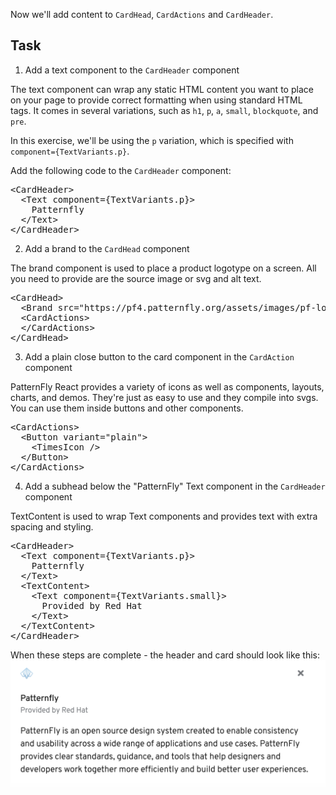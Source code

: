 Now we'll add content to `CardHead`, `CardActions` and `CardHeader`.

## Task

1) Add a text component to the `CardHeader` component

The text component can wrap any static HTML content you want to place on your page to provide correct formatting when using standard HTML tags. It comes in several variations, such as `h1`, `p`, `a`, `small`, `blockquote`, and `pre`.

In this exercise, we'll be using the `p` variation, which is specified with `component={TextVariants.p}`.

Add the following code to the `CardHeader` component:

<pre class="file" data-target="clipboard">
&lt;CardHeader&gt;
  &lt;Text component={TextVariants.p}&gt;
    Patternfly
  &lt;/Text&gt;
&lt;/CardHeader&gt;
</pre>


2) Add a brand to the `CardHead` component

The brand component is used to place a product logotype on a screen. All you need to provide are the source image or svg and alt text.

<pre class="file" data-target="clipboard">
&lt;CardHead&gt; 
  &lt;Brand src=&quot;https://pf4.patternfly.org/assets/images/pf-logo-small.svg&quot; alt=&quot;Patternfly Logo&quot; /&gt;
  &lt;CardActions&gt;
  &lt;/CardActions&gt;
&lt;/CardHead&gt;
</pre>

3) Add a plain close button to the card component in the `CardAction` component

PatternFly React provides a variety of icons as well as components, layouts, charts, and demos. They're just as easy to use and they compile into svgs. You can use them inside buttons and other components.

<pre class="file" data-target="clipboard">
&lt;CardActions&gt;
  &lt;Button variant=&quot;plain&quot;&gt;
    &lt;TimesIcon /&gt;
  &lt;/Button&gt;
&lt;/CardActions&gt;
</pre>

4) Add a subhead below the "PatternFly" Text component in the `CardHeader` component

TextContent is used to wrap Text components and provides text with extra spacing and styling.

<pre class="file" data-target="clipboard">
&lt;CardHeader&gt;
  &lt;Text component={TextVariants.p}&gt;
    Patternfly
  &lt;/Text&gt;
  &lt;TextContent&gt;
    &lt;Text component={TextVariants.small}&gt;
      Provided by Red Hat
    &lt;/Text&gt;
  &lt;/TextContent&gt;
&lt;/CardHeader&gt;
</pre>

When these steps are complete - the header and card should look like this:
![Step 4 card](assets/step5.png)